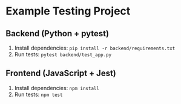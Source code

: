 
# Example Testing Project

## Backend (Python + pytest)
1. Install dependencies: `pip install -r backend/requirements.txt`
2. Run tests: `pytest backend/test_app.py`

## Frontend (JavaScript + Jest)
1. Install dependencies: `npm install`
2. Run tests: `npm test`
